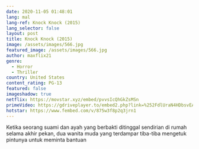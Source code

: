 ```yaml
---
date: 2020-11-05 01:48:01
lang: mal
lang-ref: Knock Knock (2015)
lang_selector: false
layout: post
title: Knock Knock (2015)
image: /assets/images/566.jpg
featured_image: /assets/images/566.jpg
author: maxflix21
genre:
  - Horror
  - Thriller
country: United States
content_rating: PG-13
featured: false
imageshadow: true
netflix: https://movstar.xyz/embed/pvvsIcQhGkZsMSn
primeVideo: https://gdriveplayer.to/embed2.php?link=%252FdlUraN4HDbsvEALoDjYhA4s4Mibhgt%252B2znD4PMwrKrgDb%252BoaNtiXFTGgU7TyBCQAUy1hVWDzBvYSDVSQo3YTnQN8d5nTZ630So0Md2bsvBjiKfgQuCKkb3ERIIoameaWkNdWVHJCVm4SF6CLFcfStrFyxjhXKVJ3n1dkY9toGFPF%252BFhX8vcn7nv0AqumQipc%253D
hotstar: https://www.fembed.com/v/875w3f8p2q3jrn1
---
```

Ketika seorang suami dan ayah yang berbakti ditinggal sendirian di rumah selama akhir pekan, dua wanita muda yang terdampar tiba-tiba mengetuk pintunya untuk meminta bantuan